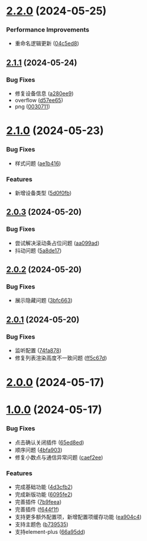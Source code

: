 # [2.2.0](https://github.com/chinanf-boy/figma-plugin-vue3-template/compare/v2.1.1...v2.2.0) (2024-05-25)


### Performance Improvements

* 重命名逻辑更新 ([04c5ed8](https://github.com/chinanf-boy/figma-plugin-vue3-template/commit/04c5ed890b5dcd5f24db44183e756b50722a8d6e))



## [2.1.1](https://github.com/chinanf-boy/figma-plugin-vue3-template/compare/v2.1.0...v2.1.1) (2024-05-24)


### Bug Fixes

* 修复设备信息 ([a280ee9](https://github.com/chinanf-boy/figma-plugin-vue3-template/commit/a280ee98cdca2bf975f71dc97d26723c26855bf0))
* overflow ([d57ee65](https://github.com/chinanf-boy/figma-plugin-vue3-template/commit/d57ee65f2cc6f1296cf09192b4506f113ebff2c3))
* png ([0030711](https://github.com/chinanf-boy/figma-plugin-vue3-template/commit/003071119b964de93b1a46de2c7423c6b36b04ac))



# [2.1.0](https://github.com/chinanf-boy/figma-plugin-vue3-template/compare/v2.0.3...v2.1.0) (2024-05-23)


### Bug Fixes

* 样式问题 ([ae1b416](https://github.com/chinanf-boy/figma-plugin-vue3-template/commit/ae1b41646438cd3d5ffbb57c0c04de3c5c01c049))


### Features

* 新增设备类型 ([5d0f0fb](https://github.com/chinanf-boy/figma-plugin-vue3-template/commit/5d0f0fbbd1d3d49a66619911604fd7c34e550d74))



## [2.0.3](https://github.com/chinanf-boy/figma-plugin-vue3-template/compare/v2.0.2...v2.0.3) (2024-05-20)


### Bug Fixes

* 尝试解决滚动条占位问题 ([aa099ad](https://github.com/chinanf-boy/figma-plugin-vue3-template/commit/aa099ad1d578d81c8b300a89f2a89ec0dfb112fd))
* 抖动问题 ([5a8de17](https://github.com/chinanf-boy/figma-plugin-vue3-template/commit/5a8de1783d7a84b05c7b4ea1983d2e0de95acf2d))



## [2.0.2](https://github.com/chinanf-boy/figma-plugin-vue3-template/compare/v2.0.1...v2.0.2) (2024-05-20)


### Bug Fixes

* 展示隐藏问题 ([3bfc663](https://github.com/chinanf-boy/figma-plugin-vue3-template/commit/3bfc6634961aa27779212a8fba14de1d8887ff3f))



## [2.0.1](https://github.com/chinanf-boy/figma-plugin-vue3-template/compare/v2.0.0...v2.0.1) (2024-05-20)


### Bug Fixes

* 监听配置 ([74fa878](https://github.com/chinanf-boy/figma-plugin-vue3-template/commit/74fa878dc6cd291d417ce5dc7d92ff687bed1930))
* 修复列表渲染高度不一致问题 ([ff5c67d](https://github.com/chinanf-boy/figma-plugin-vue3-template/commit/ff5c67d1ec131733fb809e1629ac7cd315e6730c))



# [2.0.0](https://github.com/chinanf-boy/figma-plugin-vue3-template/compare/v1.0.0...v2.0.0) (2024-05-17)



# [1.0.0](https://github.com/chinanf-boy/figma-plugin-vue3-template/compare/4d3cfb247fb6b5f549b715ccf668338b1d01cfc3...v1.0.0) (2024-05-17)


### Bug Fixes

* 点击确认关闭插件 ([65ed8ed](https://github.com/chinanf-boy/figma-plugin-vue3-template/commit/65ed8ed0afa5ce722167ad3aeee934c84305722a))
* 顺序问题 ([4bfa903](https://github.com/chinanf-boy/figma-plugin-vue3-template/commit/4bfa903e7b52f470704a57c77f830831d167f196))
* 修复小数点与通信异常问题 ([caef2ee](https://github.com/chinanf-boy/figma-plugin-vue3-template/commit/caef2ee6b38d91c04cada2fae69c46fa4a55f0b2))


### Features

* 完成基础功能 ([4d3cfb2](https://github.com/chinanf-boy/figma-plugin-vue3-template/commit/4d3cfb247fb6b5f549b715ccf668338b1d01cfc3))
* 完成新版功能 ([6095fe2](https://github.com/chinanf-boy/figma-plugin-vue3-template/commit/6095fe277d89b60f27d16771ba832cb9f5308ed6))
* 完善插件 ([7b9feea](https://github.com/chinanf-boy/figma-plugin-vue3-template/commit/7b9feea4ec01d89f44bbd6b40e8cf6336cbc24fd))
* 完善插件 ([f644f1f](https://github.com/chinanf-boy/figma-plugin-vue3-template/commit/f644f1f60b45a87a31f85b49bb295603c5f45701))
* 支持更多额外配置项，新增配置项缓存功能 ([ea904c4](https://github.com/chinanf-boy/figma-plugin-vue3-template/commit/ea904c42f3dcdbbb275c6969fa81ea7f6149518d))
* 支持主题色 ([b739535](https://github.com/chinanf-boy/figma-plugin-vue3-template/commit/b739535f861c66d2f5faf33a0c50df0fb1ff9395))
* 支持element-plus ([66a95dd](https://github.com/chinanf-boy/figma-plugin-vue3-template/commit/66a95dd2c1ccef360e949847ebd4255506251e45))



